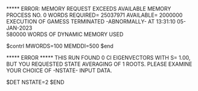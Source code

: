 

***** ERROR: MEMORY REQUEST EXCEEDS AVAILABLE MEMORY
 PROCESS NO.    0 WORDS REQUIRED=  25037971 AVAILABLE=   2000000
 EXECUTION OF GAMESS TERMINATED -ABNORMALLY- AT 13:31:10 05-JAN-2023    
               580000  WORDS OF DYNAMIC MEMORY USED

$contrl MWORDS=100 MEMDDI=500 $end 




***** ERROR *****
 THIS RUN FOUND    0 CI EIGENVECTORS WITH S= 1.00,
 BUT YOU REQUESTED STATE AVERAGING OF    1 ROOTS.
 PLEASE EXAMINE YOUR CHOICE OF -NSTATE- INPUT DATA.


$DET   NSTATE=2 $END
